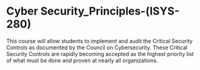 # Cyber Security_Principles-(ISYS-280)
This course will allow students to implement and audit the Critical Security Controls as documented by the Council on Cybersecurity. These Critical Security Controls are rapidly becoming accepted as the highest priority list of what must be done and proven at nearly all organizations.
